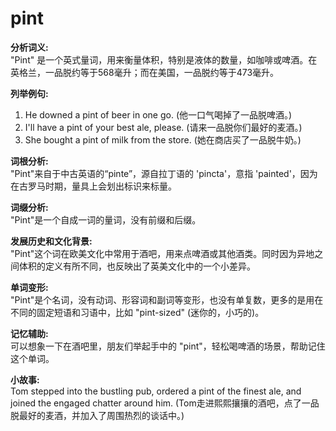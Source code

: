 # pint

**分析词义:**  
"Pint" 是一个英式量词，用来衡量体积，特别是液体的数量，如咖啡或啤酒。在英格兰，一品脱约等于568毫升；而在美国，一品脱约等于473毫升。

  

**列举例句:**

  

1.  He downed a pint of beer in one go. (他一口气喝掉了一品脱啤酒。)
2.  I'll have a pint of your best ale, please. (请来一品脱你们最好的麦酒。)
3.  She bought a pint of milk from the store. (她在商店买了一品脱牛奶。)

  

**词根分析:**  
"Pint"来自于中古英语的“pinte”，源自拉丁语的 'pincta'，意指 'painted'，因为在古罗马时期，量具上会划出标识来标量。

  

**词缀分析:**  
"Pint"是一个自成一词的量词，没有前缀和后缀。

  

**发展历史和文化背景:**  
"Pint"这个词在欧美文化中常用于酒吧，用来点啤酒或其他酒类。同时因为异地之间体积的定义有所不同，也反映出了英美文化中的一个小差异。

  

**单词变形:**  
"Pint"是个名词，没有动词、形容词和副词等变形，也没有单复数，更多的是用在不同的固定短语和习语中，比如 "pint-sized" (迷你的，小巧的)。

  

**记忆辅助:**  
可以想象一下在酒吧里，朋友们举起手中的 "pint"，轻松喝啤酒的场景，帮助记住这个单词。

  

**小故事:**  
Tom stepped into the bustling pub, ordered a pint of the finest ale, and joined the engaged chatter around him. (Tom走进熙熙攘攘的酒吧，点了一品脱最好的麦酒，并加入了周围热烈的谈话中。)
